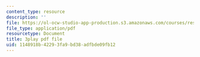 ```yaml
---
content_type: resource
description: ''
file: https://ol-ocw-studio-app-production.s3.amazonaws.com/courses/res-6-012-introduction-to-probability-spring-2018/1148918b42293fa9bd38adfbde09fb12_r_rzDNLODQw.pdf
file_type: application/pdf
resourcetype: Document
title: 3play pdf file
uid: 1148918b-4229-3fa9-bd38-adfbde09fb12
---
```

